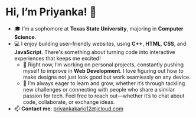 # Hi, I’m Priyanka! 👋

- 🎓 I’m a sophomore at **Texas State University**, majoring in **Computer Science**. 
- 💻 I enjoy building user-friendly websites, using **C++**, **HTML**, **CSS**, and **JavaScript**. There's something about turning code into interactive experiences that keeps me excited!
  - 🔨 Right now, I’m working on personal projects, constantly pushing myself to improve in **Web Development**. I love figuring out how to make designs not just look good but work seamlessly on any device.
  - 🌱 I’m always eager to learn and grow, whether it’s through tackling new challenges or connecting with people who share a similar passion for tech.
Feel free to reach out—whether it’s to chat about code, collaborate, or exchange ideas. 
- 📫 **Contact me**: priyankakarki12@icloud.com
